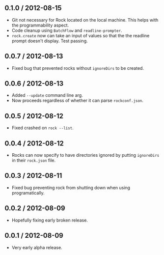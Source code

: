 0.1.0 / 2012-08-15
------------------
* Git not necessary for Rock located on the local machine. This helps with the programmability aspect.
* Code cleanup using `BatchFlow` and `readline-prompter`.
* `rock.create` now can take an input of values so that the the readline prompt doesn't display. Test passing.

0.0.7 / 2012-08-13
------------------
* Fixed bug that prevented rocks without `ignoreDirs` to be created.

0.0.6 / 2012-08-13
------------------
* Added `--update` command line arg.
* Now proceeds regardless of whether it can parse `rockconf.json`.

0.0.5 / 2012-08-12
------------------
* Fixed crashed on `rock --list`.

0.0.4 / 2012-08-12
------------------
* Rocks can now specify to have directories ignored by putting `ignoreDirs` in their `rock.json` file.

0.0.3 / 2012-08-11
------------------
* Fixed bug preventing rock from shutting down when using programatically.

0.0.2 / 2012-08-09
------------------
* Hopefully fixing early broken release.

0.0.1 / 2012-08-09
------------------
* Very early alpha release.